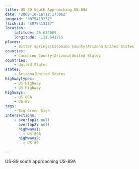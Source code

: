 ```yaml
---
title: US-89 South Approaching US-89A
date: "2008-10-16T12:17:06Z"
imageid: "3075413257"
flickrid: "3075413257"
location:
    latitude: 36.634609
    longitude: -111.641215
places:
    - Bitter Springs|Coconino County|Arizona|United States
counties:
    - Coconino County|Arizona|United States
countries:
    - United States
states:
    - Arizona|United States
highwaytypes:
    - US Highway
    - US Highway
highways:
    - US-89A
    - US-89
tags:
    - Big Green Sign
intersections:
    - overlap1: null
      overlap2: null
      highways1:
        - US-89A
      highways2:
        - US-89

---
```

US-89 south approaching US-89A